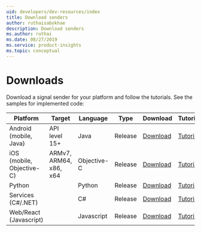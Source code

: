 ```yaml
---
uid: developers/dev-resources/index
title: Download senders
author: ruthaisabokhae
description: Download senders
ms.author: ruthai
ms.date: 08/27/2019
ms.service: product-insights
ms.topic: conceptual
---
```


# Downloads

Download a signal sender for your platform and follow the tutorials. See the samples for implemented code: 

| Platform         | Target                 | Language  | Type  | Download | Tutorial | Sample | 
|------------------|------------------------|-----------|-------|----------|-------------|---------|
| Android (mobile, Java)         |API level 15+     |Java       |Release| [Download](https://download.pi.dynamics.com/sdk/ProductInsightsSenders/pi_android_sdk.zip)                                                | [Tutorial](xref:developers/downloads/android-java)  |[Sample](https://download.pi.dynamics.com/sdk/ProductInsightsSamples/pi_android_sample.zip)|
| iOS (mobile, Objective-C) |ARMv7, ARM64, x86, x64  |Objective-C|Release| [Download](https://download.pi.dynamics.com/sdk/ProductInsightsSenders/pi_objc_sdk.zip)                                  | [Tutorial](xref:developers/downloads/ios-objc)      |[Sample](https://download.pi.dynamics.com/sdk/ProductInsightsSamples/pi_objc_sample.zip)|
| Python           |                        |Python     |Release| [Download](https://download.pi.dynamics.com/sdk/ProductInsightsSenders/pi_python_sdk.zip) | [Tutorial](xref:developers/downloads/python)        |[Sample](https://download.pi.dynamics.com/sdk/ProductInsightsSamples/pi_python_sample.zip)|
| Services (C#/.NET)|                       |C#         |Release| [Download](https://download.pi.dynamics.com/sdk/ProductInsightsSenders/pi_csharp_sdk.zip)                                     | [Tutorial](xref:developers/downloads/dotnet)        |[Sample](https://download.pi.dynamics.com/sdk/ProductInsightsSamples/pi_csharp_sample.zip)|
| Web/React (Javascript)        |                        |Javascript |Release| [Download](https://download.pi.dynamics.com/sdk/ProductInsightsSenders/pi_js_sdk.zip)                      | [Tutorial](xref:developers/downloads/js)            |[Sample](https://download.pi.dynamics.com/sdk/ProductInsightsSamples/pi_js_sample.zip)|
